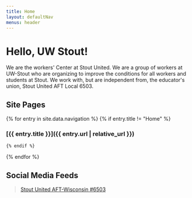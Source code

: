```yaml
---
title: Home
layout: defaultNav
menus: header
---
```

<!-- Include to enable Facebook Feed -->
<div id="fb-root"></div>
<script async defer crossorigin="anonymous" src="https://connect.facebook.net/en_US/sdk.js#xfbml=1&version=v18.0&appId=716169087019955" nonce="EPcIgwUg"></script>
<!-- End FB SDK include -->

# Hello, UW Stout!
We are the workers' Center at Stout United.  We are a group of workers at UW-Stout who are organizing to improve the conditions for all workers and students at Stout.  We work with, but are independent from, the educator's union, Stout United AFT Local 6503.

## Site Pages
{% for entry in site.data.navigation %}
    {% if entry.title != "Home" %}
### [{{ entry.title }}]({{ entry.url | relative_url }})
    {% endif %}
{% endfor %}

## Social Media Feeds
<!-- Stout United FB Feed -->
<div class="fb-page" data-href="https://www.facebook.com/StoutUnited6503" data-tabs="timeline" data-width="500" data-height="600" data-small-header="true" data-adapt-container-width="true" data-hide-cover="false" data-show-facepile="true"><blockquote cite="https://www.facebook.com/StoutUnited6503" class="fb-xfbml-parse-ignore"><a href="https://www.facebook.com/StoutUnited6503">Stout United AFT-Wisconsin #6503</a></blockquote></div>
<!-- End Stout United FB Feed -->
